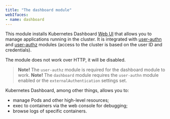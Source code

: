 ```yaml
---
title: "The dashboard module"
webIfaces:
- name: dashboard
---
```


This module installs Kubernetes Dashboard [Web UI](https://github.com/kubernetes/dashboard) that allows you to manage applications running in the cluster. It is integrated with [user-authn](../../modules/150-user-authn/) and [user-authz](../../modules/140-user-authz/) modules (access to the cluster is based on the user ID and credentials).

The module does not work over HTTP, it will be disabled.

> **Note!** The `user-authz` module is required for the dashboard module to work.
> **Note!** The `dashboard` module requires the `user-authn` module enabled or the `externalAuthentication` settings set.

Kubernetes Dashboard, among other things, allows you to:
- manage Pods and other high-level resources;
- exec to containers via the web console for debugging;
- browse logs of specific containers.
